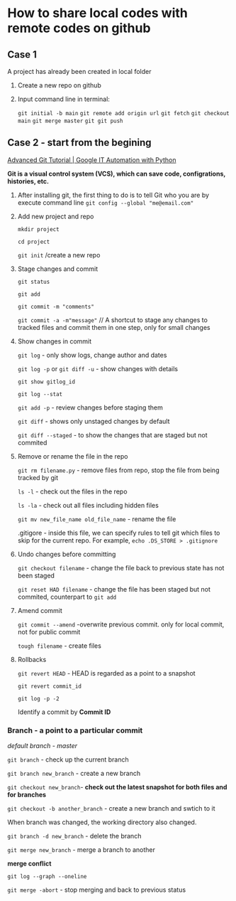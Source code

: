 # How to share local codes with remote codes on github

## Case 1

A project has already been created in local folder

1. Create a new repo on github

2. Input command line in terminal:

    `git initial -b main`
    `git remote add origin url`
    `git fetch`
    `git checkout main`
    `git merge master`
    `git git push`

## Case 2 - start from the begining

[Advanced Git Tutorial | Google IT Automation with Python](https://www.youtube.com/watch?v=TwVuFwyztEE)

**Git is a visual control system (VCS), which can save code, configrations, histories, etc.**

1. After installing git, the first thing to do is to tell Git who you are by execute command line `git config --global "me@email.com"`

2. Add new project and repo

    `mkdir project`

    `cd project`

    `git init` /create a new repo

3. Stage changes and commit

    `git status`

    `git add`


    `git commit -m "comments"`

    `git commit -a -m"message"` // A shortcut to stage any changes to tracked files and commit them in one step, only for small changes

4. Show changes in commit

    `git log` - only show logs, change author and dates

    `git log -p` or `git diff -u` - show changes with details

    `git show gitlog_id`

    `git log --stat`

    `git add -p` - review changes before staging them

    `git diff` - shows only unstaged changes by default

    `git diff --staged` - to show the changes that are staged but not commited

5. Remove or rename the file in the repo

    `git rm filename.py` - remove files from repo, stop the file from being tracked by git

    `ls -l` - check out the files in the repo

    `ls -la` - check out all files including hidden files

    `git mv new_file_name old_file_name` - rename the file 

    .gitigore - inside this file, we can specify rules to tell git which files to skip for the current repo. For example, `echo .DS_STORE > .gitignore`

6. Undo changes before committing

    `git checkout filename` - change the file back to previous state has not been staged

    `git reset HAD filename` - change the file has been staged but not commited, counterpart to `git add`

7. Amend commit

    `git commit --amend` -overwrite previous commit. only for local commit, not for public commit

    `tough filename` - create files

8. Rollbacks

    `git revert HEAD` - HEAD is regarded as a point to a snapshot

    `git revert commit_id`

    `git log -p -2`

    Identify a commit by **Commit ID**

### Branch - a point to a particular commit

*default branch - master*

`git branch` - check up the current branch

`git branch new_branch` - create a new branch

`git checkout new_branch`- **check out the latest snapshot for both files and for branches**
   
`git checkout -b another_branch` - create a new branch and swtich to it

When branch was changed, the working directory also changed.

`git branch -d new_branch` - delete the branch

`git merge new_branch` - merge a branch to another

**merge conflict**

`git log --graph --oneline`

`git merge -abort` - stop merging and back to previous status